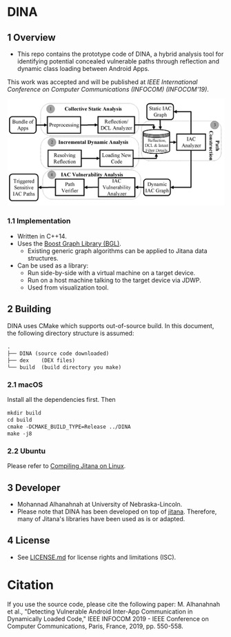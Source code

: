 DINA
======

## 1 Overview

- This repo contains the prototype code of DINA, a hybrid analysis tool for identifying potential concealed vulnerable paths through reflection and dynamic class loading between Android Apps.

This work was accepted and will be published at *IEEE International Conference on Computer Communications (INFOCOM) (INFOCOM'19)*.

![picture](images/WorkFlowOfDINA_V4.png)


### 1.1 Implementation

- Written in C++14.
- Uses the [Boost Graph Library (BGL)](http://www.boost.org/libs/graph/doc/).
    - Existing generic graph algorithms can be applied to Jitana data
      structures.
- Can be used as a library:
    - Run side-by-side with a virtual machine on a target device.
    - Run on a host machine talking to the target device via JDWP.
    - Used from visualization tool.

## 2 Building

DINA uses CMake which supports out-of-source build. In this document, the
following directory structure is assumed:

    .
    ├── DINA (source code downloaded)
    ├── dex    (DEX files)
    └── build  (build directory you make)

### 2.1 macOS

Install all the dependencies first. Then

    mkdir build
    cd build
    cmake -DCMAKE_BUILD_TYPE=Release ../DINA
    make -j8

### 2.2 Ubuntu

Please refer to [Compiling Jitana on Linux](https://github.com/ytsutano/jitana/blob/master/doc/jitana_on_ubuntu.md).


## 3 Developer

- Mohannad Alhanahnah at University of Nebraska-Lincoln.
- Please note that DINA has been developed on top of [jitana](https://github.com/ytsutano/jitana). Therefore, many of Jitana's libraries have been used as is or adapted.

## 4 License

- See [LICENSE.md](LICENSE.md) for license rights and limitations (ISC).

# Citation
If you use the source code, please cite the following paper:
M. Alhanahnah et al., "Detecting Vulnerable Android Inter-App Communication in Dynamically Loaded Code," IEEE INFOCOM 2019 - IEEE Conference on Computer Communications, Paris, France, 2019, pp. 550-558.

